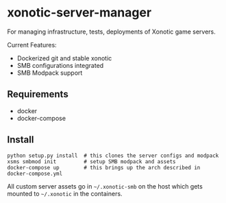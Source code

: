 # xonotic-server-manager

For managing infrastructure, tests, deployments of Xonotic game servers.

Current Features:

- Dockerized git and stable xonotic
- SMB configurations integrated
- SMB Modpack support

## Requirements

* docker
* docker-compose

## Install

```
python setup.py install  # this clones the server configs and modpack
xsms smbmod init         # setup SMB modpack and assets 
docker-compose up        # this brings up the arch described in docker-compose.yml
```

All custom server assets go in `~/.xonotic-smb` on the host which gets mounted
to `~/.xonotic` in the containers.
